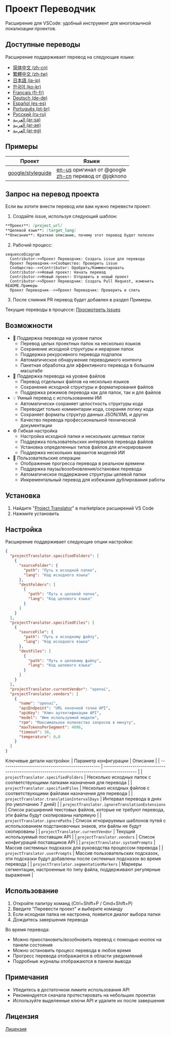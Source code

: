 # Проект Переводчик

Расширение для VSCode: удобный инструмент для многоязычной локализации проектов.

## Доступные переводы

Расширение поддерживает перевод на следующие языки:

- [简体中文 (zh-cn)](./readmes/README.zh-cn.md)
- [繁體中文 (zh-tw)](./readmes/README.zh-tw.md)
- [日本語 (ja-jp)](./readmes/README.ja-jp.md)
- [한국어 (ko-kr)](./readmes/README.ko-kr.md)
- [Français (fr-fr)](./readmes/README.fr-fr.md)
- [Deutsch (de-de)](./readmes/README.de-de.md)
- [Español (es-es)](./readmes/README.es-es.md)
- [Português (pt-br)](./readmes/README.pt-br.md)
- [Русский (ru-ru)](./readmes/README.ru-ru.md)
- [العربية (ar-sa)](./readmes/README.ar-sa.md)
- [العربية (ar-ae)](./readmes/README.ar-ae.md)
- [العربية (ar-eg)](./readmes/README.ar-eg.md)

## Примеры

| Проект                                                   | Языки                                                                                                                                                 |
| --------------------------------------------------------- | --------------------------------------------------------------------------------------------------------------------------------------------------------- |
| [google/styleguide](https://github.com/google/styleguide) | [en-us](https://github.com/google/styleguide) оригинал от @google<br>[zh-cn](https://github.com/Project-Translation/styleguide-zh-cn) перевод от @jqknono |

## Запрос на перевод проекта

Если вы хотите внести перевод или вам нужно перевести проект:

1. Создайте issue, используя следующий шаблон:

```md
**Проект**: [project_url]
**Целевой язык**: [target_lang]
**Описание**: Краткое описание, почему этот перевод будет полезен
```

2. Рабочий процесс:

```mermaid
sequenceDiagram
  Contributor->>Проект Переводчик: Создать issue для перевода
  Проект Переводчик->>Сообщество: Проверить issue
  Сообщество-->>Contributor: Одобрить/Комментировать
  Contributor->>Новый проект: Начать перевод
  Contributor->>Новый проект: Отправить в новый проект
  Contributor->>Проект Переводчик: Создать Pull Request, изменить README.Примеры
  Проект Переводчик-->>Проект Переводчик: Проверить и слить
```

3. После слияния PR перевод будет добавлен в раздел Примеры.

Текущие переводы в процессе: [Просмотреть Issues](https://github.com/Project-Translation/project_translator/issues)

## Возможности
- 📁 Поддержка перевода на уровне папок
  - Перевод целых проектных папок на несколько языков
  - Сохранение исходной структуры и иерархии папок
  - Поддержка рекурсивного перевода подпапок
  - Автоматическое обнаружение переводимого контента
  - Пакетная обработка для эффективного перевода в большом масштабе
- 📄 Поддержка перевода на уровне файлов
  - Перевод отдельных файлов на несколько языков
  - Сохранение исходной структуры и форматирования файлов
  - Поддержка режимов перевода как для папок, так и для файлов
- 💡 Умный перевод с использованием ИИ
  - Автоматически сохраняет целостность структуры кода
  - Переводит только комментарии кода, сохраняя логику кода
  - Сохраняет форматы структур данных JSON/XML и других
  - Качество перевода профессиональной технической документации
- ⚙️ Гибкая настройка
  - Настройка исходной папки и нескольких целевых папок
  - Поддержка пользовательских интервалов перевода файлов
  - Установка определенных типов файлов для игнорирования
  - Поддержка нескольких вариантов моделей ИИ
- 🚀 Пользовательские операции
  - Отображение прогресса перевода в реальном времени
  - Поддержка паузы/возобновления/остановки перевода
  - Автоматическое поддержание структуры целевой папки
  - Инкрементальный перевод для избежания дублирования работы

## Установка

1. Найдите "[Project Translator](https://marketplace.visualstudio.com/items?itemName=techfetch-dev.project-translator)" в marketplace расширений VS Code
2. Нажмите установить

## Настройка

Расширение поддерживает следующие опции настройки:

```json
{
  "projectTranslator.specifiedFolders": [
    {
      "sourceFolder": {
        "path": "Путь к исходной папке",
        "lang": "Код исходного языка"
      },
      "destFolders": [
        {
          "path": "Путь к целевой папке",
          "lang": "Код целевого языка"
        }
      ]
    }
  ],
  "projectTranslator.specifiedFiles": [
    {
      "sourceFile": {
        "path": "Путь к исходному файлу",
        "lang": "Код исходного языка"
      },
      "destFiles": [
        {
          "path": "Путь к целевому файлу",
          "lang": "Код целевого языка"
        }
      ]
    }
  ],
  "projectTranslator.currentVendor": "openai",
  "projectTranslator.vendors": [
    {
      "name": "openai",
      "apiEndpoint": "URL конечной точки API",
      "apiKey": "Ключ аутентификации API",
      "model": "Имя используемой модели",
      "rpm": "Максимальное количество запросов в минуту",
      "maxTokensPerSegment": 4096,
      "timeout": 30,
      "temperature": 0.0
    }
  ]
}
```

Ключевые детали настройки:
| Параметр конфигурации                            | Описание                                                                                       |
| ------------------------------------------------ | ---------------------------------------------------------------------------------------------- |
| `projectTranslator.specifiedFolders`             | Несколько исходных папок с соответствующими папками назначения для перевода                    |
| `projectTranslator.specifiedFiles`               | Несколько исходных файлов с соответствующими файлами назначения для перевода                   |
| `projectTranslator.translationIntervalDays`      | Интервал перевода в днях (по умолчанию 7 дней)                                                |
| `projectTranslator.ignoreTranslationExtensions`  | Список расширений текстовых файлов, которые не требуют перевода, эти файлы будут скопированы напрямую |
| `projectTranslator.ignorePaths`                  | Список игнорируемых шаблонов путей с использованием подстановочных знаков, эти файлы не будут скопированы |
| `projectTranslator.currentVendor`                | Текущий используемый поставщик API                                                            |
| `projectTranslator.vendors`                      | Список конфигураций поставщиков API                                                            |
| `projectTranslator.systemPrompts`                | Массив системных подсказок для руководства процессом перевода                                  |
| `projectTranslator.userPrompts`                  | Массив пользовательских подсказок, эти подсказки будут добавлены после системных подсказок во время перевода |
| `projectTranslator.segmentationMarkers`          | Маркеры сегментации, настроенные по типу файла, поддерживают регулярные выражения              |

## Использование

1. Откройте палитру команд (Ctrl+Shift+P / Cmd+Shift+P)
2. Введите "Перевести проект" и выберите команду
3. Если исходная папка не настроена, появится диалог выбора папки
4. Дождитесь завершения перевода

Во время перевода:

- Можно приостановить/возобновить перевод с помощью кнопок на панели состояния
- Можно остановить процесс перевода в любое время
- Прогресс перевода отображается в области уведомлений
- Подробные журналы отображаются в панели вывода

## Примечания

- Убедитесь в достаточном лимите использования API
- Рекомендуется сначала протестировать на небольших проектах
- Используйте выделенные ключи API и удалите их после завершения

## Лицензия

[Лицензия](LICENSE)